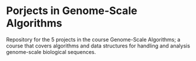 # Porjects in Genome-Scale Algorithms

Repository for the 5 projects in the course Genome-Scale Algorithms; a course that covers algorithms and data structures for handling and analysis genome-scale biological sequences.
